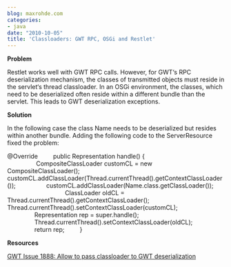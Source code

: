 ```yaml
---
blog: maxrohde.com
categories:
- java
date: "2010-10-05"
title: 'Classloaders: GWT RPC, OSGi and Restlet'
---
```


**Problem**

Restlet works well with GWT RPC calls. However, for GWT‘s RPC deserialization mechanism, the classes of transmitted objects must reside in the servlet‘s thread classloader. In an OSGi environment, the classes, which need to be deserialized often reside within a different bundle than the servlet. This leads to GWT deserialization exceptions.

**Solution**

In the following case the class Name needs to be deserialized but resides within another bundle. Adding the following code to the ServerResource fixed the problem:

@Override         public Representation handle() {                                                    CompositeClassLoader customCL = new CompositeClassLoader();                  customCL.addClassLoader(Thread.currentThread().getContextClassLoader());                  customCL.addClassLoader(Name.class.getClassLoader());                                   ClassLoader oldCL = Thread.currentThread().getContextClassLoader();                  Thread.currentThread().setContextClassLoader(customCL);                                  Representation rep = super.handle();                                  Thread.currentThread().setContextClassLoader(oldCL);                                  return rep;         }

**Resources**

[GWT Issue 1888: Allow to pass classloader to GWT deserialization](http://code.google.com/p/google-web-toolkit/issues/detail?id=1888)
